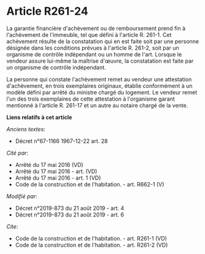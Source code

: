 # Article R261-24

La garantie financière d'achèvement ou de remboursement prend fin à l'achèvement de l'immeuble, tel que défini à l'article R.
261-1. Cet achèvement résulte de la constatation qui en est faite soit par une personne désignée dans les conditions prévues
à l'article R. 261-2, soit par un organisme de contrôle indépendant ou un homme de l'art. Lorsque le vendeur assure lui-même
la maîtrise d'œuvre, la constatation est faite par un organisme de contrôle indépendant.

La personne qui constate l'achèvement remet au vendeur une attestation d'achèvement, en trois exemplaires originaux, établie
conformément à un modèle défini par arrêté du ministre chargé du logement. Le vendeur remet l'un des trois exemplaires de
cette attestation à l'organisme garant mentionné à l'article R. 261-17 et un autre au notaire chargé de la vente.

**Liens relatifs à cet article**

_Anciens textes_:

  - Décret n°67-1166 1967-12-22 art. 28

_Cité par_:

  - Arrêté du 17 mai 2016 (VD)
  - Arrêté du 17 mai 2016 - art. (VD)
  - Arrêté du 17 mai 2016 - art. 1 (VD)
  - Code de la construction et de l'habitation. - art. R662-1 (V)

_Modifié par_:

  - Décret n°2019-873 du 21 août 2019 - art. 4
  - Décret n°2019-873 du 21 août 2019 - art. 6

_Cite_:

  - Code de la construction et de l'habitation. - art. R261-1 (VD)
  - Code de la construction et de l'habitation. - art. R261-2 (VD)
